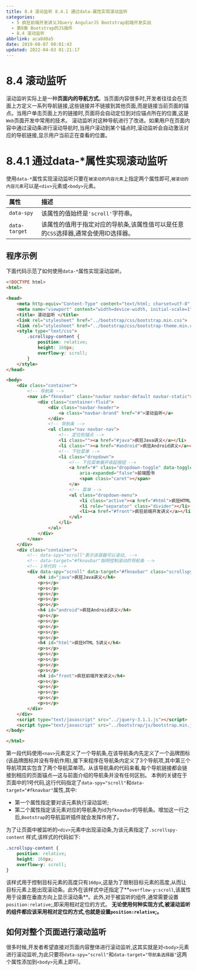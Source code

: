 ```yaml
---
title: 8.4 滚动监听 8.4.1 通过data-属性实现滚动监听
categories: 
  - 5 疯狂前端开发讲义JQuery AngularJS Bootstrap前端开发实战
  - 第8章 Bootstrap的JS插件
  - 8.4 滚动监听
abbrlink: aca8d8a5
date: 2019-08-07 00:01:43
updated: 2022-04-03 01:21:17
---
```

# 8.4 滚动监听 #
滚动监听实际上是一种**页面内的导航方式**。当页面内容很多时,开发者往往会在页面上方定义一系列导航链接,这些链接并不链接到其他页面,而是链接当前页面的锚点。当用户单击页面上方的链接时,页面将会自动定位到对应锚点所在的位置,这是`Web`页面开发中常用的技术。
滚动监听对这种导航进行了改进。如果用户在页面内容中通过滚动条进行滚动导航时,当用户滚动到某个锚点时,滚动监听会自动激活对应的导航链接,显示用户当前正在查看的位置。
# 8.4.1 通过data-*属性实现滚动监听 #
使用`data-*`属性实现滚动监听只要在`被滚动的内容元素`上指定两个属性即可,`被滚动的内容元素`可以是`<div>`元素或`<body>`元素。

|属性|描述|
|:---|:---|
|`data-spy`|该属性的值始终是`'scroll'`字符串。|
|`data-target`|该属性的值用于指定对应的导航条,该属性值可以是任意的`CSS`选择器,通常会使用ID选择器。|
## 程序示例 ##
下面代码示范了如何使用`data-*`属性实现滚动监听。
```html
<!DOCTYPE html>
<html>

<head>
    <meta http-equiv="Content-Type" content="text/html; charset=utf-8" />
    <meta name="viewport" content="width=device-width, initial-scale=1">
    <title> 滚动监听 </title>
    <link rel="stylesheet" href="../bootstrap/css/bootstrap.min.css">
    <link rel="stylesheet" href="../bootstrap/css/bootstrap-theme.min.css">
    <style type="text/css">
        .scrollspy-content {
            position: relative;
            height: 160px;
            overflow-y: scroll;
        }
    </style>
</head>

<body>
    <div class="container">
        <!-- 导航条 -->
        <nav id="fknavbar" class="navbar navbar-default navbar-static">
            <div class="container-fluid">
                <div class="navbar-header">
                    <a class="navbar-brand" href="#">滚动监听</a>
                </div>
                <!-- 导航条 -->
                <ul class="nav navbar-nav">
                    <!-- 定位到锚点 -->
                    <li class=""><a href="#java">疯狂Java讲义</a></li>
                    <li class=""><a href="#android">疯狂Android讲义</a></li>
                    <!-- 下拉菜单 -->
                    <li class="dropdown">
                        <!-- 下拉菜单展开收起按钮 -->
                        <a href="#" class="dropdown-toggle" data-toggle="dropdown" role="button" aria-haspopup="true"
                            aria-expanded="false">前端图书
                            <span class="caret"></span>
                        </a>
                        <!-- 菜单 -->
                        <ul class="dropdown-menu">
                            <li class="active"><a href="#html">疯狂HTML 5讲义</a></li>
                            <li role="separator" class="divider"></li>
                            <li><a href="#front">疯狂前端开发讲义</a></li>
                        </ul>
                    </li>
                </ul>
            </div>
        </nav>
    </div>
    <div class="container">
        <!-- data-spy="scroll"表示该容器可以滚动, -->
        <!-- data-target="#fknavbar"指明控制滚动的导航条 -->
        <!-- 1号代码 -->
        <div data-spy="scroll" data-target="#fknavbar" class="scrollspy-content">
            <h4 id="java">疯狂Java讲义</h4>
            <p>s</p>
            <p>s</p>
            <p>s</p>
            <p>s</p>
            <p>s</p>
            <h4 id="android">疯狂Android讲义</h4>
            <p>s</p>
            <p>s</p>
            <p>s</p>
            <p>s</p>
            <p>s</p>
            <h4 id="html">疯狂HTML 5讲义</h4>
            <p>s</p>
            <p>s</p>
            <p>s</p>
            <p>s</p>
            <p>s</p>
            <h4 id="front">疯狂前端开发讲义</h4>
            <p>s</p>
            <p>s</p>
            <p>s</p>
            <p>s</p>
            <p>s</p>
        </div>
    </div>
    <script type="text/javascript" src="../jquery-3.1.1.js"></script>
    <script type="text/javascript" src="../bootstrap/js/bootstrap.min.js"></script>
</body>

</html>
```
第一段代码使用`<nav>`元素定义了一个导航条,在该导航条内先定义了一个品牌图标(该品牌图标并没有导航作用),接下来程序在导航条内定义了3个导航项,其中第三个导航项其实包含了两个导航菜单项。从该导航条的代码来看,每个导航链接都会链接到相应的页面锚点—这与前面介绍的导航条并没有任何区别。
本例的关键在于页面中的1号代码,这行代码指定了`data-spy="scroll"`和`data-target="#fknavbar"`属性,其中:
- 第一个属性指定要对该元素执行滚动监听;
- 第二个属性指定该元素对应的导航条为id为`fknavbar`的导航条。增加这一行之后,`Bootstrap`的导航监听插件就会发挥作用了。



为了让页面中被监听的`<div>`元素中出现滚动条,为该元素指定了`.scrollspy-content` 样式,该样式的代码如下:
```css
.scrollspy-content {
    position: relative;
    height: 160px;
    overflow-y: scroll;
}
```
该样式用于控制目标元素的高度只有`160px`,这是为了限制目标元素的高度,从而让目标元素上能出现滚动条。此外在该样式中还指定了**`overflow-y:scroll`,该属性用于设置在垂直方向上显示滚动条**。此外,对于被监听的组件,通常需要设置`position:relative`;,即采用相对定位的方式。
**无论使用何种实现方式,被滚动监听的组件都应该采用相对定位的方式,也就是设置`position:relative`;。**
## 如何对整个页面进行滚动监听 ##
很多时候,开发者希望直接对页面内容整体进行滚动监听,这其实就是对`<body>`元素进行滚动监听,为此只要将`data-spy="scroll"`和`data-target="导航条选择器"`这两个属性添加到`<body>`元素上即可。


